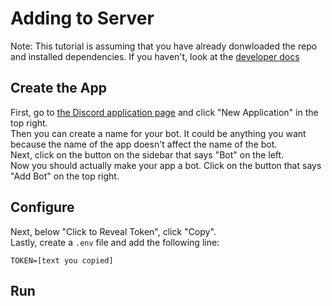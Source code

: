 # Adding to Server
Note: This tutorial is assuming that you have already donwloaded the repo and installed dependencies. If you haven't, look at the [developer docs](../README.md)

## Create the App
First, go to [the Discord application page](https://discord.com/developers/applications) and click "New Application" in the top right.<br/>
Then you can create a name for your bot. It could be anything you want because the name of the app doesn't affect the name of the bot.<br/>
Next, click on the button on the sidebar that says "Bot" on the left.<br/>
Now you should actually make your app a bot. Click on the button that says "Add Bot" on the top right.<br/>

## Configure
Next, below "Click to Reveal Token", click "Copy".<br/>
Lastly, create a `.env` file and add the following line:
```
TOKEN=[text you copied]
```

## Run
